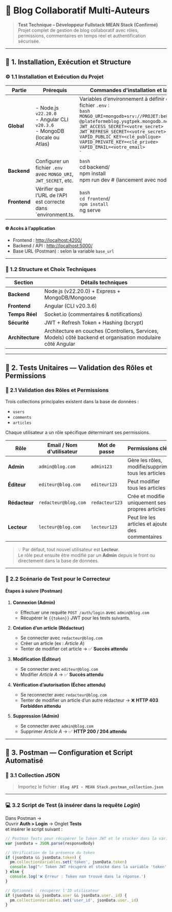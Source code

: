 # 📰 Blog Collaboratif Multi-Auteurs

> **Test Technique – Développeur Fullstack MEAN Stack (Confirmé)**  
> Projet complet de gestion de blog collaboratif avec rôles, permissions, commentaires en temps réel et authentification sécurisée.

---

## 🚀 1. Installation, Exécution et Structure

### ⚙️ 1.1 Installation et Exécution du Projet

| **Partie**   | **Prérequis**                                                                       | **Commandes d'installation et lancement**                                                                                                                                                                                                                                                                                                           |
| ------------ | ----------------------------------------------------------------------------------- | --------------------------------------------------------------------------------------------------------------------------------------------------------------------------------------------------------------------------------------------------------------------------------------------------------------------------------------------------- |
| **Global**   | - Node.js `v22.20.0` <br/> - Angular CLI `v20.3.6` <br/> - MongoDB (locale ou Atlas) | Variables d’environnement à définir dans un fichier `.env` : <br/>`bash `<br/> `MONGO_URI=mongodb+srv://PROJET:bePeUpyYJV_22S-@plateformeblog.ysgtpek.mongodb.net`<br/>`JWT_ACCESS_SECRET=<votre_secret>`<br/>`JWT_REFRESH_SECRET=<votre_secret>`<br/>`VAPID_PUBLIC_KEY=<clé_publique>`<br/>`VAPID_PRIVATE_KEY=<clé_privée>`<br/>`VAPID_EMAIL=<votre_email>`<br/>` |
| **Backend**  | Configurer un fichier `.env` avec `MONGO_URI`, `JWT_SECRET`, etc.                   | `bash`<br/>cd backend/<br/>npm install<br/>npm run dev   # (lancement avec nodemon)<br/>                                                                                                                                                                                                                                                           |
| **Frontend** | Vérifier que l’URL de l’API est correcte dans `environment.ts.                     | `bash`<br/>`cd frontend`/<br/>`npm install`<br/>ng serve<br/>                                                                                                                                                                                                                                                                                          |

#### 🌐 Accès à l’application

- Frontend : [http://localhost:4200/](http://localhost:4200/)
- Backend / API : [http://localhost:5000/](http://localhost:5000/)
- Base URL (Postman) : selon la variable `base_url`

---

### 🧩 1.2 Structure et Choix Techniques

| **Section**      | **Détails techniques**                                                                                      |
| ---------------- | ----------------------------------------------------------------------------------------------------------- |
| **Backend**      | Node.js (v22.20.0) + Express + MongoDB/Mongoose                                                             |
| **Frontend**     | Angular (CLI v20.3.6)                                                                                       |
| **Temps Réel**   | Socket.io (commentaires & notifications)                                                                    |
| **Sécurité**     | JWT + Refresh Token + Hashing (bcrypt)                                                                      |
| **Architecture** | Architecture en couches (Controllers, Services, Models) côté backend et organisation modulaire côté Angular |

---

## 🧪 2. Tests Unitaires — Validation des Rôles et Permissions

### 🔐 2.1 Validation des Rôles et Permissions

Trois collections principales existent dans la base de données :

- `users`
- `comments`
- `articles`

Chaque utilisateur a un rôle spécifique déterminant ses permissions.

| **Rôle**      | **Email / Nom d'utilisateur** | **Mot de passe** | **Permissions clés**                               |
| ------------- | ----------------------------- | ---------------- | -------------------------------------------------- |
| **Admin**     | `admin@blog.com`              | `admin123`       | Gère les rôles, modifie/supprime tous les articles |
| **Éditeur**   | `editeur@blog.com`            | `editeur123`     | Peut modifier tous les articles                    |
| **Rédacteur** | `redacteur@blog.com`          | `redacteur123`   | Crée et modifie uniquement ses propres articles    |
| **Lecteur**   | `lecteur@blog.com`            | `lecteur123`     | Peut lire les articles et ajouter des commentaires |

> 💡 Par défaut, tout nouvel utilisateur est **Lecteur**.  
> Le rôle peut ensuite être modifié par un **Admin** depuis le front ou directement dans la base de données.

---

### 🧾 2.2 Scénario de Test pour le Correcteur

#### Étapes à suivre (Postman)

1. **Connexion (Admin)**

   - Effectuer une requête `POST /auth/login` avec `admin@blog.com`
   - Récupérer le `{{token}}` JWT pour les tests suivants.

2. **Création d’un article (Rédacteur)**

   - Se connecter avec `redacteur@blog.com`
   - Créer un article (ex : _Article A_)
   - Tenter de modifier cet article → ✅ **Succès attendu**

3. **Modification (Éditeur)**

   - Se connecter avec `editeur@blog.com`
   - Modifier _Article A_ → ✅ **Succès attendu**

4. **Vérification d’autorisation (Échec attendu)**

   - Se reconnecter avec `redacteur@blog.com`
   - Tenter de modifier un article d’un autre rédacteur → ❌ **HTTP 403 Forbidden attendu**

5. **Suppression (Admin)**
   - Se connecter avec `admin@blog.com`
   - Supprimer _Article A_ → ✅ **HTTP 200 / 204 attendu**

---

## 🧰 3. Postman — Configuration et Script Automatisé

### 📁 3.1 Collection JSON

> Importez le fichier : **`Blog API - MEAN Stack.postman_collection.json`**

---

### 💻 3.2 Script de Test (à insérer dans la requête _Login_)

Dans Postman →  
Ouvrir **Auth > Login** → Onglet **Tests**  
et insérer le script suivant :

```javascript
// Postman Tests pour récupérer le Token JWT et le stocker dans la variable d'environnement
var jsonData = JSON.parse(responseBody)

// Vérification de la présence du token
if (jsonData && jsonData.token) {
  pm.collectionVariables.set('token', jsonData.token)
  console.log("✅ Token JWT récupéré et stocké dans la variable 'token'.")
} else {
  console.log('❌ Erreur : Token non trouvé dans la réponse.')
}

// Optionnel : récupérer l'ID utilisateur
if (jsonData && jsonData.user && jsonData.user._id) {
  pm.collectionVariables.set('user_id', jsonData.user._id)
}
```
